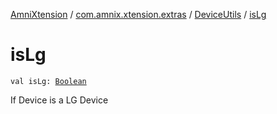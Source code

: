 [AmniXtension](../../index.md) / [com.amnix.xtension.extras](../index.md) / [DeviceUtils](index.md) / [isLg](./is-lg.md)

# isLg

`val isLg: `[`Boolean`](https://kotlinlang.org/api/latest/jvm/stdlib/kotlin/-boolean/index.html)

If Device is a LG Device

